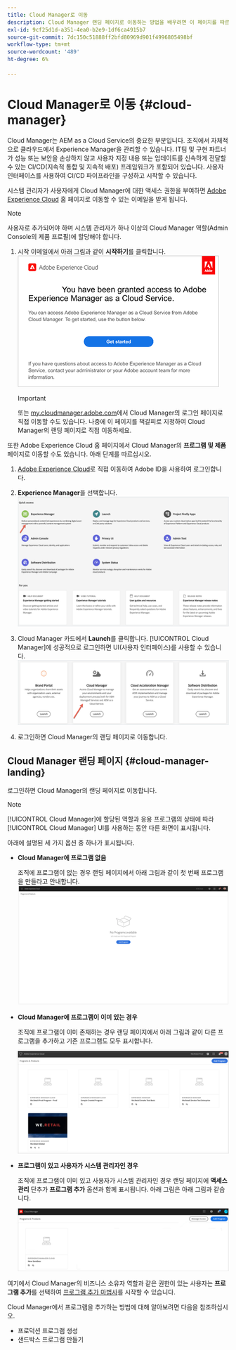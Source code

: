 ```yaml
---
title: Cloud Manager로 이동
description: Cloud Manager 랜딩 페이지로 이동하는 방법을 배우려면 이 페이지를 따르십시오
exl-id: 9cf25d1d-a351-4ea0-b2e9-1df6ca4915b7
source-git-commit: 7dc150c51888ff2bfd80969d901f4996805498bf
workflow-type: tm+mt
source-wordcount: '489'
ht-degree: 6%

---
```


# Cloud Manager로 이동 {#cloud-manager}

Cloud Manager는 AEM as a Cloud Service의 중요한 부분입니다. 조직에서 자체적으로 클라우드에서 Experience Manager을 관리할 수 있습니다. IT팀 및 구현 파트너가 성능 또는 보안을 손상하지 않고 사용자 지정 내용 또는 업데이트를 신속하게 전달할 수 있는 CI/CD(지속적 통합 및 지속적 배포) 프레임워크가 포함되어 있습니다. 사용자 인터페이스를 사용하여 CI/CD 파이프라인을 구성하고 시작할 수 있습니다.

시스템 관리자가 사용자에게 Cloud Manager에 대한 액세스 권한을 부여하면 [Adobe Experience Cloud](https://experience.adobe.com) 홈 페이지로 이동할 수 있는 이메일을 받게 됩니다.

>[!NOTE]
>사용자로 추가되어야 하며 시스템 관리자가 하나 이상의 Cloud Manager 역할(Admin Console의 제품 프로필)에 할당해야 합니다.

1. 시작 이메일에서 아래 그림과 같이 **시작하기**를 클릭합니다.
   ![](/help/onboarding/what-is-required/assets/get-started-email.png)


   >[!IMPORTANT]
   >또는 [my.cloudmanager.adobe.com](https://my.cloudmanager.adobe.com/)에서 Cloud Manager의 로그인 페이지로 직접 이동할 수도 있습니다. 나중에 이 페이지를 책갈피로 지정하여 Cloud Manager의 랜딩 페이지로 직접 이동하세요.

또한 Adobe Experience Cloud 홈 페이지에서 Cloud Manager의 **프로그램 및 제품** 페이지로 이동할 수도 있습니다. 아래 단계를 따르십시오.

1. [Adobe Experience Cloud](https://experience.adobe.com)로 직접 이동하여 Adobe ID을 사용하여 로그인합니다.

1. **Experience Manager**을 선택합니다.
   ![](/help/implementing/cloud-manager/getting-access-to-aem-in-cloud/assets/landing-page1.png)

1. Cloud Manager 카드에서 **Launch**&#x200B;를 클릭합니다. [!UICONTROL Cloud Manager]에 성공적으로 로그인하면 UI(사용자 인터페이스)를 사용할 수 있습니다.
   ![](/help/implementing/cloud-manager/getting-access-to-aem-in-cloud/assets/landing-page2.png)

1. 로그인하면 Cloud Manager의 랜딩 페이지로 이동합니다.


## Cloud Manager 랜딩 페이지 {#cloud-manager-landing}

로그인하면 Cloud Manager의 랜딩 페이지로 이동합니다.

>[!NOTE]
>[!UICONTROL Cloud Manager]에 할당된 역할과 응용 프로그램의 상태에 따라 [!UICONTROL Cloud Manager] UI를 사용하는 동안 다른 화면이 표시됩니다.

아래에 설명된 세 가지 옵션 중 하나가 표시됩니다.

* **Cloud Manager에 프로그램 없음**

   조직에 프로그램이 없는 경우 랜딩 페이지에서 아래 그림과 같이 첫 번째 프로그램을 만들라고 안내합니다.
   ![](/help/implementing/cloud-manager/getting-access-to-aem-in-cloud/assets/first_timelogin0.png)

* **Cloud Manager에 프로그램이 이미 있는 경우**

   조직에 프로그램이 이미 존재하는 경우 랜딩 페이지에서 아래 그림과 같이 다른 프로그램을 추가하고 기존 프로그램도 모두 표시합니다.

   ![](/help/implementing/cloud-manager/getting-access-to-aem-in-cloud/assets/first_timelogin1.png)

* **프로그램이 있고 사용자가 시스템 관리자인 경우**

   조직에 프로그램이 이미 있고 사용자가 시스템 관리자인 경우 랜딩 페이지에 **액세스 관리** 단추가 **프로그램 추가** 옵션과 함께 표시됩니다. 아래 그림은 아래 그림과 같습니다.

   ![](/help/implementing/cloud-manager/getting-access-to-aem-in-cloud/assets/admin-console-4.png)

여기에서 Cloud Manager의 비즈니스 소유자 역할과 같은 권한이 있는 사용자는 **프로그램 추가**&#x200B;를 선택하여 [프로그램 추가 마법사](https://experienceleague.adobe.com/docs/experience-manager-cloud-service/onboarding/getting-access/production-programs/creating-production-program.html?lang=en#getting-access)를 시작할 수 있습니다.

Cloud Manager에서 프로그램을 추가하는 방법에 대해 알아보려면 다음을 참조하십시오.

* 프로덕션 프로그램 생성
* 샌드박스 프로그램 만들기